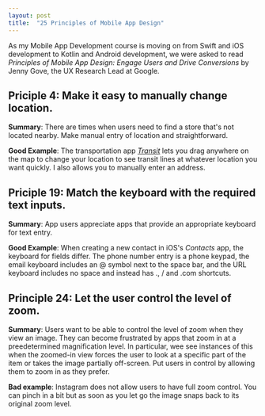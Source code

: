 ```yaml
---
layout: post
title:  "25 Principles of Mobile App Design"
---
```


As my Mobile App Development course is moving on from Swift and iOS development to Kotlin and Android development, we were asked to read _Principles of Mobile App Design: Engage Users and Drive Conversions_ by Jenny Gove, the UX Research Lead at Google. 

## Priciple 4: Make it easy to manually change location.
**Summary**: There are times when users need to find a store that's not located nearby. Make manual entry of location and straightforward.

**Good Example**: The transportation app [_Transit_](https://transitapp.com/) lets you drag anywhere on the map to change your location to see transit lines at whatever location you want quickly. I also allows you to manually enter an address.

## Priciple 19: Match the keyboard with the required text inputs. 
**Summary**: App users appreciate apps that provide an appropriate keyboard for text entry. 

**Good Example**: When creating a new contact in iOS's _Contacts_ app, the keyboard for fields differ. The phone number entry is a phone keypad, the email keyboard includes an @ symbol next to the space bar, and the URL keyboard includes no space and instead has ., / and .com shortcuts.

## Principle 24: Let the user control the level of zoom.
**Summary**: Users want to be able to control the level of zoom when they view an image. They can become frustrated by apps that zoom in at a preedetermined magnification level. In particular, wee see instances of this when the zoomed-in view forces the user to look at a specific part of the item or takes the image partially off-screen. Put users in control by allowing them to zoom in as they prefer.

**Bad example**: Instagram does not allow users to have full zoom control. You can pinch in a bit but as soon as you let go the image snaps back to its original zoom level. 